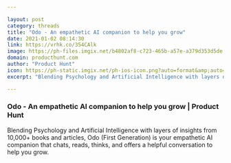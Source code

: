 ```yaml
---

layout: post
category: threads
title: "Odo - An empathetic AI companion to help you grow"
date: 2021-01-02 08:14:30
link: https://vrhk.co/354CAlk
image: https://ph-files.imgix.net/b4802af8-c723-465b-a57e-a379d353d5de.png?auto=format&fit=crop&frame=1&h=512&w=1024
domain: producthunt.com
author: "Product Hunt"
icon: https://ph-static.imgix.net/ph-ios-icon.png?auto=format&amp;auto=compress
excerpt: "Blending Psychology and Artificial Intelligence with layers of insights from 10,000+ books and articles, Odo (First Generation) is your empathetic AI companion that chats, reads, thinks, and offers a helpful conversation to help you grow."

---
```


### Odo - An empathetic AI companion to help you grow | Product Hunt

Blending Psychology and Artificial Intelligence with layers of insights from 10,000+ books and articles, Odo (First Generation) is your empathetic AI companion that chats, reads, thinks, and offers a helpful conversation to help you grow.